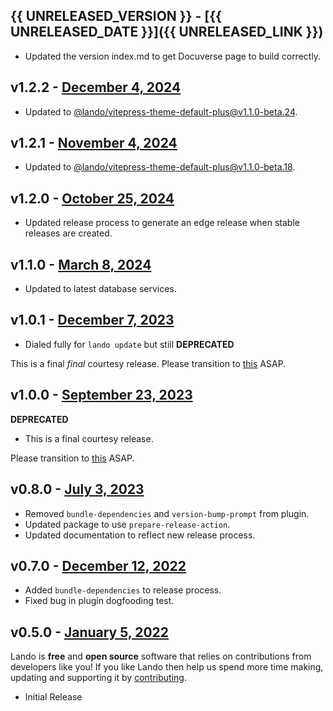 ## {{ UNRELEASED_VERSION }} - [{{ UNRELEASED_DATE }}]({{ UNRELEASED_LINK }})

* Updated the version index.md to get Docuverse page to build correctly.

## v1.2.2 - [December 4, 2024](https://github.com/lando/compose/releases/tag/v1.2.2)

* Updated to [@lando/vitepress-theme-default-plus@v1.1.0-beta.24](https://github.com/lando/vitepress-theme-default-plus/releases/tag/v1.1.0-beta.24).

## v1.2.1 - [November 4, 2024](https://github.com/lando/compose/releases/tag/v1.2.1)

* Updated to [@lando/vitepress-theme-default-plus@v1.1.0-beta.18](https://github.com/lando/vitepress-theme-default-plus/releases/tag/v1.1.0-beta.18).

## v1.2.0 - [October 25, 2024](https://github.com/lando/compose/releases/tag/v1.2.0)

* Updated release process to generate an edge release when stable releases are created.

## v1.1.0 - [March 8, 2024](https://github.com/lando/compose/releases/tag/v1.1.0)

* Updated to latest database services.

## v1.0.1 - [December 7, 2023](https://github.com/lando/compose/releases/tag/v1.0.1)

* Dialed fully for `lando update` but still **DEPRECATED**

This is a final _final_ courtesy release. Please transition to [this](https://docs.lando.dev/core/v3/services/lando.html) ASAP.

## v1.0.0 - [September 23, 2023](https://github.com/lando/compose/releases/tag/v1.0.0)

**DEPRECATED**

* This is a final courtesy release.

Please transition to [this](https://docs.lando.dev/core/v3/services/lando.html) ASAP.

## v0.8.0 - [July 3, 2023](https://github.com/lando/compose/releases/tag/v0.8.0)

* Removed `bundle-dependencies` and `version-bump-prompt` from plugin.
* Updated package to use `prepare-release-action`.
* Updated documentation to reflect new release process.

## v0.7.0 - [December 12, 2022](https://github.com/lando/compose/releases/tag/v0.7.0)

* Added `bundle-dependencies` to release process.
* Fixed bug in plugin dogfooding test.

## v0.5.0 - [January 5, 2022](https://github.com/lando/compose/releases/tag/v0.5.0)

Lando is **free** and **open source** software that relies on contributions from developers like you! If you like Lando then help us spend more time making, updating and supporting it by [contributing](https://github.com/sponsors/lando).

* Initial Release
